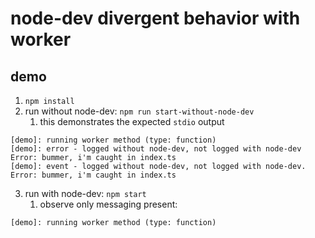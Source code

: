 # node-dev divergent behavior with worker

## demo

1. `npm install`
2. run without node-dev: `npm run start-without-node-dev`
   1. this demonstrates the expected `stdio` output

```
[demo]: running worker method (type: function)
[demo]: error - logged without node-dev, not logged with node-dev Error: bummer, i'm caught in index.ts
[demo]: event - logged without node-dev, not logged with node-dev. Error: bummer, i'm caught in index.ts
```

3. run with node-dev: `npm start`
   1. observe only messaging present:

```
[demo]: running worker method (type: function)
```
